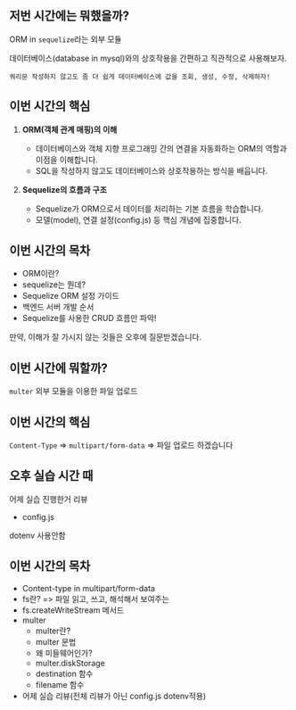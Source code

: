 ## 저번 시간에는 뭐했을까?

ORM in `sequelize`라는 외부 모듈

데이터베이스(database in mysql)와의 상호작용을 간편하고 직관적으로 사용해보자.

`쿼리문 작성하지 않고도 좀 더 쉽게 데이터베이스에 값을 조회, 생성, 수정, 삭제하자!`

## 이번 시간의 핵심

1. **ORM(객체 관계 매핑)의 이해**

   - 데이터베이스와 객체 지향 프로그래밍 간의 연결을 자동화하는 ORM의 역할과 이점을 이해합니다.
   - SQL을 작성하지 않고도 데이터베이스와 상호작용하는 방식을 배웁니다.

2. **Sequelize의 흐름과 구조**

   - Sequelize가 ORM으로서 데이터를 처리하는 기본 흐름을 학습합니다.
   - 모델(model), 연결 설정(config.js) 등 핵심 개념에 집중합니다.

## 이번 시간의 목차

- ORM이란?
- sequelize는 뭔데?
- Sequelize ORM 설정 가이드
- 백엔드 서버 개발 순서
- Sequelize를 사용한 CRUD 흐름만 파악!

만약, 이해가 잘 가시지 않는 것들은 오후에 질문받겠습니다.

## 이번 시간에 뭐할까?

`multer` 외부 모듈을 이용한 파일 업로드

## 이번 시간의 핵심

`Content-Type` => `multipart/form-data`
=> 파일 업로드 하겠습니다

## 오후 실습 시간 때

어제 실습 진행한거 리뷰

- config.js

dotenv 사용안함

## 이번 시간의 목차

- Content-type in multipart/form-data
- fs란? => 파일 읽고, 쓰고, 해석해서 보여주는
- fs.createWriteStream 메서드
- multer
  - multer란?
  - multer 문법
  - 왜 미들웨어인가?
  - multer.diskStorage
  - destination 함수
  - filename 함수
- 어제 실습 리뷰(전체 리뷰가 아닌 config.js dotenv적용)

